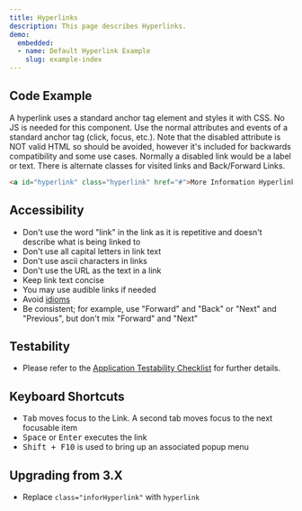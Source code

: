 ```yaml
---
title: Hyperlinks
description: This page describes Hyperlinks.
demo:
  embedded:
  - name: Default Hyperlink Example
    slug: example-index
---
```


## Code Example

A hyperlink uses a standard anchor tag element and styles it with CSS. No JS is needed for this component. Use the normal attributes and events of a standard anchor tag (click, focus, etc.). Note that the disabled attribute is NOT valid HTML so should be avoided, however it's included for backwards compatibility and some use cases. Normally a disabled link would be a label or text. There is alternate classes for visited links and Back/Forward Links.

```html
<a id="hyperlink" class="hyperlink" href="#">More Information Hyperlink</a>
```

## Accessibility

- Don't use the word "link" in the link as it is repetitive and doesn't describe what is being linked to
- Don't use all capital letters in link text
- Don't use ascii characters in links
- Don't use the URL as the text in a link
- Keep link text concise
- You may use audible links if needed
- Avoid [idioms](https://en.wikipedia.org/wiki/Idiom)
- Be consistent; for example, use "Forward" and "Back" or "Next" and "Previous", but don't mix "Forward" and "Next"

## Testability

- Please refer to the [Application Testability Checklist](https://design.infor.com/resources/application-testability-checklist) for further details.

## Keyboard Shortcuts

- <kbd>Tab</kbd> moves focus to the Link. A second tab moves focus to the next focusable item
- <kbd>Space</kbd> or <kbd>Enter</kbd> executes the link
- <kbd>Shift + F10</kbd> is used to bring up an associated popup menu

## Upgrading from 3.X

- Replace `class="inforHyperlink"` with `hyperlink`
